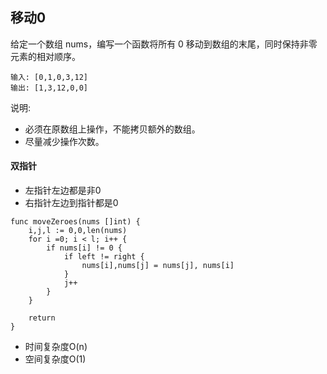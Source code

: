 ## 移动0

给定一个数组 nums，编写一个函数将所有 0 移动到数组的末尾，同时保持非零元素的相对顺序。
```
输入: [0,1,0,3,12]
输出: [1,3,12,0,0]
```

说明:
- 必须在原数组上操作，不能拷贝额外的数组。
- 尽量减少操作次数。

#### 双指针

- 左指针左边都是非0
- 右指针左边到指针都是0

```
func moveZeroes(nums []int) {
    i,j,l := 0,0,len(nums)
    for i =0; i < l; i++ {
        if nums[i] != 0 {
            if left != right {
                nums[i],nums[j] = nums[j], nums[i]
            }
            j++
        }
    }

    return
}
```

- 时间复杂度O(n)
- 空间复杂度O(1)